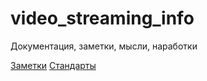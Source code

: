 # video_streaming_info
Документация, заметки, мысли, наработки

[Заметки](src/notes/index.md)
[Стандарты](src/standarts/index.md)